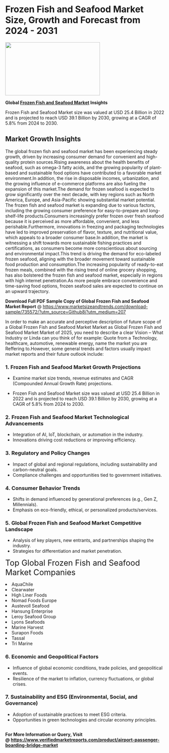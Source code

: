 <H1>Frozen Fish and Seafood Market Size, Growth and Forecast from 2024 - 2031</H1><img class="aligncenter size-medium wp-image-584254" src="https://thirdeyenews.in/wp-content/uploads/2024/09/Global-Market-Research-300x168.jpeg" alt="" width="300" height="168" /><p><strong>Global&nbsp;<a href="https://www.marketsizeandtrends.com/download-sample/735572/?utm_source=Github8j?utm_medium=207">Frozen Fish and Seafood Market</a> Insights</strong></p><p>Frozen Fish and Seafood Market size was valued at USD 25.4 Billion in 2022 and is projected to reach USD 39.1 Billion by 2030, growing at a CAGR of 5.8% from 2024 to 2030.</p><p><h2>Market Growth Insights</h2> The global frozen fish and seafood market has been experiencing steady growth, driven by increasing consumer demand for convenient and high-quality protein sources.Rising awareness about the health benefits of seafood, such as omega-3 fatty acids, and the growing popularity of plant-based and sustainable food options have contributed to a favorable market environment.In addition, the rise in disposable incomes, urbanization, and the growing influence of e-commerce platforms are also fueling the expansion of this market.The demand for frozen seafood is expected to grow significantly over the next decade, with key regions such as North America, Europe, and Asia-Pacific showing substantial market potential. The frozen fish and seafood market is expanding due to various factors, including the growing consumer preference for easy-to-prepare and long-shelf-life products.Consumers increasingly prefer frozen over fresh seafood because it is perceived as more affordable, convenient, and less perishable.Furthermore, innovations in freezing and packaging technologies have led to improved preservation of flavor, texture, and nutritional value, which appeals to a broader consumer base.In addition, the market is witnessing a shift towards more sustainable fishing practices and certifications, as consumers become more conscientious about sourcing and environmental impact.This trend is driving the demand for eco-labeled frozen seafood, aligning with the broader movement toward sustainable food production and consumption.The increasing popularity of ready-to-eat frozen meals, combined with the rising trend of online grocery shopping, has also bolstered the frozen fish and seafood market, especially in regions with high internet penetration.As more people embrace convenience and time-saving food options, frozen seafood sales are expected to continue on an upward trajectory.</p><p><span class=""><strong>Download Full PDF Sample Copy of Global Frozen Fish and Seafood Market Report</strong> @ <a href="https://www.marketsizeandtrends.com/download-sample/735572/?utm_source=Github8j?utm_medium=207" target="_blank">https://www.marketsizeandtrends.com/download-sample/735572/?utm_source=Github8j?utm_medium=207</a></span></p><p>In order to make an accurate and perceptive description of future scope of a Global&nbsp;Frozen Fish and Seafood Market Market as Global&nbsp;Frozen Fish and Seafood Market Market of 2025, you need to describe a clear Vision &ndash; What Industry or Linda can you think of for example: Quote from a Technology, healthcare, automotive, renewable energy, name the market you are Reffering to.However, some general trends and factors usually impact market reports and their future outlook include:</p><h3>1.&nbsp;<strong>Frozen Fish and Seafood Market Growth Projections</strong></h3><ul><li>Examine market size trends, revenue estimates and CAGR (Compounded Annual Growth Rate) projections.</li><li><p>Frozen Fish and Seafood Market size was valued at USD 25.4 Billion in 2022 and is projected to reach USD 39.1 Billion by 2030, growing at a CAGR of 5.8% from 2024 to 2030.</p></li></ul><h3>2.&nbsp;<strong>Frozen Fish and Seafood Market Technological Advancements</strong></h3><ul><li>Integration of AI, IoT, blockchain, or automation in the industry.</li><li>Innovations driving cost reductions or improving efficiency.</li></ul><h3>3.&nbsp;<strong>Regulatory and Policy Changes</strong></h3><ul><li>Impact of global and regional regulations, including sustainability and carbon-neutral goals.</li><li>Compliance challenges and opportunities tied to government initiatives.</li></ul><h3>4.&nbsp;<strong>Consumer Behavior Trends</strong></h3><ul><li>Shifts in demand influenced by generational preferences (e.g., Gen Z, Millennials).</li><li>Emphasis on eco-friendly, ethical, or personalized products/services.</li></ul><h3>5.&nbsp;<strong>Global Frozen Fish and Seafood Market Competitive Landscape</strong></h3><ul><li>Analysis of key players, new entrants, and partnerships shaping the industry.</li><li>Strategies for differentiation and market penetration.</li></ul><p data-pm-slice="1 1 []"><span style="color: inherit; font-family: inherit; font-size: 25px;">Top Global Frozen Fish and Seafood Market Companies</span></p><div class="" data-test-id=""><p><li>AquaChile</li><li> Clearwater</li><li> High Liner Foods</li><li> Nomad Foods Europe</li><li> Austevoll Seafood</li><li> Hansung Enterprise</li><li> Leroy Seafood Group</li><li> Lyons Seafoods</li><li> Marine Harvest</li><li> Surapon Foods</li><li> Tassal</li><li> Tri Marine</li></p></div><h3>6.&nbsp;<strong>Economic and Geopolitical Factors</strong></h3><ul><li>Influence of global economic conditions, trade policies, and geopolitical events.</li><li>Resilience of the market to inflation, currency fluctuations, or global crises.</li></ul><h3>7.&nbsp;<strong>Sustainability and ESG (Environmental, Social, and Governance)</strong></h3><ul><li>Adoption of sustainable practices to meet ESG criteria.</li><li>Opportunities in green technologies and circular economy principles.</li></ul><h2><strong style="font-size: 14px;">For More Information or Query, Visit @&nbsp;</strong><a style="background-color: #ffffff; font-size: 14px;" href="https://www.marketsizeandtrends.com/report/frozen-fish-and-seafood-market/" target="_blank">https://www.verifiedmarketreports.com/product/airport-passenger-boarding-bridge-market</a></h2>